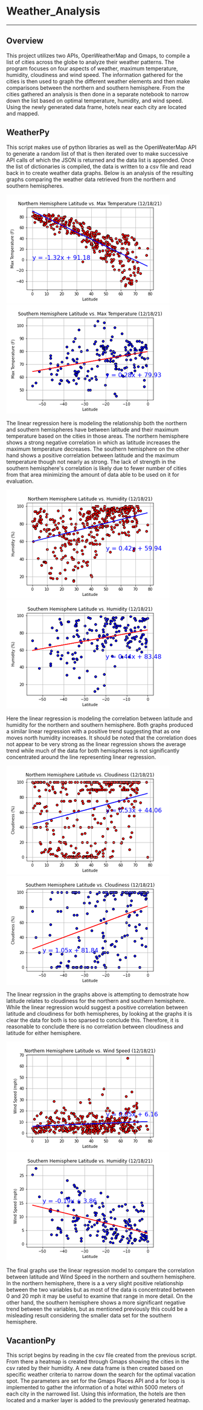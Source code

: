 # Weather_Analysis
---

## Overview
This project utilizes two APIs, OpenWeatherMap and Gmaps, to compile a list of cities across the globe to analyze their weather patterns. The program focuses on four aspects of weather, maximum temperature, humidity, cloudiness and wind speed. The information gathered for the cities is then used to graph the different weather elements and then make comparisons between the northern and southern hemisphere. From the cities gathered an analysis is then done in a separate notebook to narrow down the list based on optimal temperature, humidity, and wind speed. Using the newly generated data frame, hotels near each city are located and mapped.

## WeatherPy
This script makes use of python libraries as well as the OpenWeaterMap API to generate a random list of that is then iterated over to make successive API calls of which the JSON is returned and the data list is appended. Once the list of dictionaries is compiled, the data is written to a csv file and read back in to create weather data graphs. Below is an analysis of the resulting graphs comparing the weather data retrieved from the northern and southern hemispheres.

![North_Temp](output/Fig5.png)  ![South_Temp](output/Fig6.png)

The linear regression here is modeling the relationship both the northern and southern hemispheres have between latitude and their maximum temperature based on the cities in those areas. The northern hemisphere shows a strong negative correlation in which as latitude increases the maximum temperature decreases. The southern hemisphere on the other hand shows a positive correlation between latitude and the maximum temperature though not nearly as strong. The lack of strength in the southern hemisphere's correlation is likely due to fewer number of cities from that area minimizing the amount of data able to be used on it for evaluation.

![North_Humid](output/Fig7.png)  ![South_Humid](output/Fig8.png)

Here the linear regression is modeling the correlation between latitude and humidity for the northern and southern hemisphere. Both graphs produced a similar linear regression with a positive trend suggesting that as one moves north humidity increases. It should be noted that the correlation does not appear to be very strong as the linear regression shows the average trend while much of the data for both hemispheres is not significantly concentrated around the line representing linear regression.

![North_Cloudiness](output/Fig9.png)  ![South_Cloudiness](output/Fig10.png)

The linear regrssion in the graphs above is attempting to demostrate how latitude relates to cloudiness for the northern and southern hemisphere. While the linear regression would suggest a positive correlation between latitude and cloudiness for both hemispheres, by looking at the graphs it is clear the data for both is too sparsed to conclude this. Therefore, it is reasonable to conclude there is no correlation between cloudiness and latitude for either hemisphere.

![North_Cloudiness](output/Fig11.png)  ![South_Cloudiness](output/Fig12.png)

The final graphs use the linear regression model to compare the correlation between latitude and Wind Speed in the northern and southern hemisphere. In the northern hemisphere, there is a a very slight positive relationship between the two variables but as most of the data is concentrated between 0 and 20 mph it may be useful to examine that range in more detail. On the other hand, the southern hemisphere shows a more significant negative trend between the variables, but as mentioned previously this could be a misleading result considering the smaller data set for the southern hemisphere.

## VacantionPy
This script begins by reading in the csv file created from the previous script. From there a heatmap is created through Gmaps showing the cities in the csv rated by their humidity. A new data frame is then created based on specific weather criteria to narrow down the search for the optimal vacation spot. The parameters are set for the Gmaps Places API and a for loop is implemented to gather the information of a hotel within 5000 meters of each city in the narrowed list. Using this information, the hotels are then located and a marker layer is added to the previously generated heatmap.
